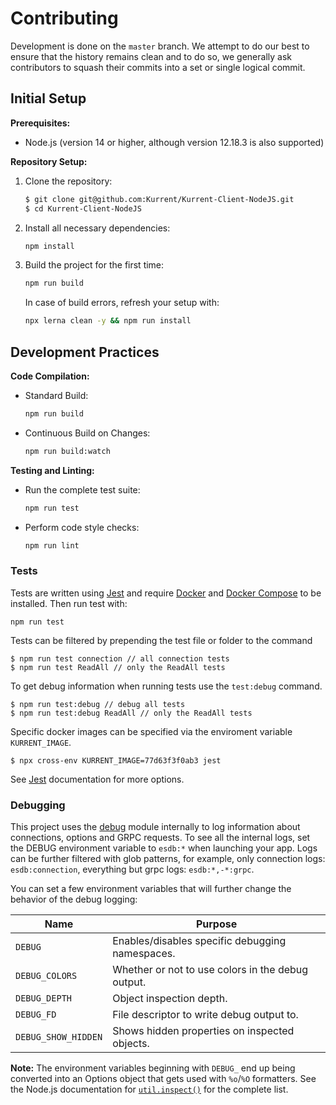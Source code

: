 # Contributing

Development is done on the `master` branch. We attempt to do our best to ensure that the history remains clean and to do so, we generally ask contributors to squash their commits into a set or single logical commit.

## Initial Setup

**Prerequisites:**
- Node.js (version 14 or higher, although version 12.18.3 is also supported)

**Repository Setup:**
1. Clone the repository:
   ```bash
   $ git clone git@github.com:Kurrent/Kurrent-Client-NodeJS.git
   $ cd Kurrent-Client-NodeJS
   ```
2. Install all necessary dependencies:
   ```bash
   npm install
   ```
3. Build the project for the first time:
   ```bash
   npm run build
   ```
   In case of build errors, refresh your setup with:
   ```bash
   npx lerna clean -y && npm run install
   ```

## Development Practices

**Code Compilation:**
- Standard Build:
  ```bash
  npm run build
  ```
- Continuous Build on Changes:
  ```bash
  npm run build:watch
  ```

**Testing and Linting:**
- Run the complete test suite:
  ```bash
  npm run test
  ```
- Perform code style checks:
  ```bash
  npm run lint
  ```

### Tests

Tests are written using [Jest] and require [Docker] and [Docker Compose] to be installed. Then run test with:

```shell script
npm run test
```

Tests can be filtered by prepending the test file or folder to the command

```shell script
$ npm run test connection // all connection tests
$ npm run test ReadAll // only the ReadAll tests
```

To get debug information when running tests use the `test:debug` command.

```shell script
$ npm run test:debug // debug all tests
$ npm run test:debug ReadAll // only the ReadAll tests
```

Specific docker images can be specified via the enviroment variable `KURRENT_IMAGE`.

```shell script
$ npx cross-env KURRENT_IMAGE=77d63f3f0ab3 jest
```

See [Jest] documentation for more options.

### Debugging

This project uses the [debug] module internally to log information about connections, options and GRPC requests.
To see all the internal logs, set the DEBUG environment variable to `esdb:*` when launching your app.
Logs can be further filtered with glob patterns, for example, only connection logs: `esdb:connection`, everything but grpc logs: `esdb:*,-*:grpc`.

You can set a few environment variables that will further change the behavior of the debug logging:

| Name                | Purpose                                           |
| ------------------- | ------------------------------------------------- |
| `DEBUG`             | Enables/disables specific debugging namespaces.   |
| `DEBUG_COLORS`      | Whether or not to use colors in the debug output. |
| `DEBUG_DEPTH`       | Object inspection depth.                          |
| `DEBUG_FD`          | File descriptor to write debug output to.         |
| `DEBUG_SHOW_HIDDEN` | Shows hidden properties on inspected objects.     |

**Note:** The environment variables beginning with `DEBUG_` end up being
converted into an Options object that gets used with `%o`/`%O` formatters.
See the Node.js documentation for [`util.inspect()`] for the complete list.

[docker compose]: https://docs.docker.com/compose/
[docker]: https://www.docker.com/
[jest]: https://jestjs.io/
[debug]: https://github.com/visionmedia/debug
[`util.inspect()`]: https://nodejs.org/api/util.html#util_util_inspect_object_options
[kurrent-client-nodejs]: https://github.com/Kurrent/Kurrent-Client-NodeJS